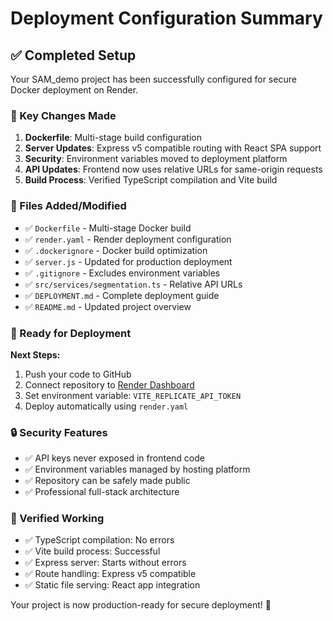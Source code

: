 # Deployment Configuration Summary

## ✅ Completed Setup

Your SAM_demo project has been successfully configured for secure Docker deployment on Render.

### 🔧 Key Changes Made

1. **Dockerfile**: Multi-stage build configuration
2. **Server Updates**: Express v5 compatible routing with React SPA support
3. **Security**: Environment variables moved to deployment platform
4. **API Updates**: Frontend now uses relative URLs for same-origin requests
5. **Build Process**: Verified TypeScript compilation and Vite build

### 📁 Files Added/Modified

- ✅ `Dockerfile` - Multi-stage Docker build
- ✅ `render.yaml` - Render deployment configuration
- ✅ `.dockerignore` - Docker build optimization
- ✅ `server.js` - Updated for production deployment
- ✅ `.gitignore` - Excludes environment variables
- ✅ `src/services/segmentation.ts` - Relative API URLs
- ✅ `DEPLOYMENT.md` - Complete deployment guide
- ✅ `README.md` - Updated project overview

### 🚀 Ready for Deployment

**Next Steps:**

1. Push your code to GitHub
2. Connect repository to [Render Dashboard](https://dashboard.render.com)
3. Set environment variable: `VITE_REPLICATE_API_TOKEN`
4. Deploy automatically using `render.yaml`

### 🔒 Security Features

- ✅ API keys never exposed in frontend code
- ✅ Environment variables managed by hosting platform
- ✅ Repository can be safely made public
- ✅ Professional full-stack architecture

### 🧪 Verified Working

- ✅ TypeScript compilation: No errors
- ✅ Vite build process: Successful
- ✅ Express server: Starts without errors
- ✅ Route handling: Express v5 compatible
- ✅ Static file serving: React app integration

Your project is now production-ready for secure deployment! 🎉

